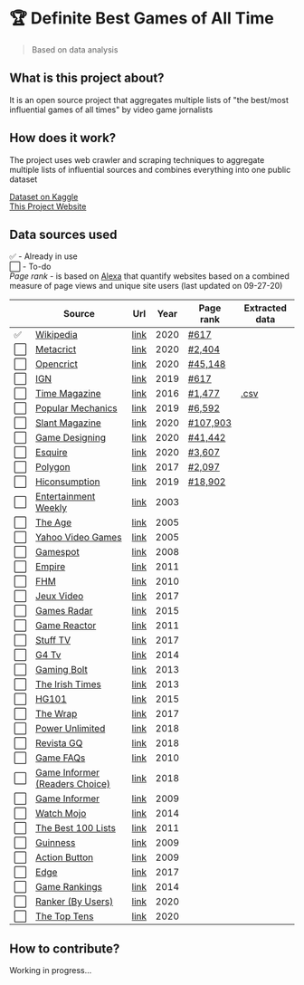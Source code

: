 # 🏆 Definite Best Games of All Time
> Based on data analysis

## What is this project about?
It is an open source project that aggregates multiple lists of "the best/most influential games of all times" by video game jornalists

## How does it work?
The project uses web crawler and scraping techniques to aggregate multiple lists of influential sources and combines everything into one public dataset

[Dataset on Kaggle](https://www.kaggle.com/andredarcie/list-of-video-games-considered-the-best)  
[This Project Website](https://andredarcie.github.io/best-games-of-all-times/)

## Data sources used

✅ - Already in use  
⬜️ - To-do  
*Page rank* - is based on [Alexa](https://www.alexa.com/) that quantify websites based on a combined measure of page views and unique site users (last updated on 09-27-20)

|   | Source | Url | Year | Page rank | Extracted data |
|---|------|-----|-----|-----|-----|
|✅ | [Wikipedia](https://www.wikipedia.org/) | [link](https://en.wikipedia.org/wiki/List_of_video_games_considered_the_best)  | 2020 | [#617](https://www.alexa.com/siteinfo/ign.com) |
|⬜️ | [Metacrict](https://www.metacritic.com) | [link](https://www.metacritic.com/browse/games/score/metascore/all/all/filtered) | 2020 | [#2,404](https://www.alexa.com/siteinfo/metacritic.com) |
|⬜️ | [Opencrict](https://opencritic.com) | [link](https://opencritic.com/browse/all)  | 2020 | [#45,148](https://www.alexa.com/siteinfo/opencritic.com) |
|⬜️ | [IGN](https://www.ign.com) | [link](https://www.ign.com/lists/top-100-games) | 2019 | [#617](https://www.alexa.com/siteinfo/ign.com) |
|⬜️ | [Time Magazine](https://time.com) | [link](https://time.com/4458554/best-video-games-all-time/) | 2016 | [#1,477](https://www.alexa.com/siteinfo/time.com) | [.csv](extracted_data/time-magazine.csv)
|⬜️ | [Popular Mechanics](https://www.popularmechanics.com) | [link](https://www.popularmechanics.com/culture/gaming/g134/the-100-greatest-video-games-of-all-time/) | 2019 | [#6,592](https://www.alexa.com/siteinfo/popularmechanics.com) |
|⬜️ | [Slant Magazine](https://www.slantmagazine.com) | [link](https://www.slantmagazine.com/games/the-100-best-video-games-of-all-time/) | 2020 | [#107,903](https://www.alexa.com/siteinfo/slantmagazine.com) |
|⬜️ | [Game Designing](https://www.gamedesigning.org) | [link](https://www.gamedesigning.org/popular-video-games/) | 2020 | [#41,442](https://www.alexa.com/siteinfo/gamedesigning.org) |
|⬜️ | [Esquire](https://www.esquire.com) | [link](https://www.esquire.com/lifestyle/g26572573/best-video-games-ranked/) | 2020 | [#3,607](https://www.alexa.com/siteinfo/esquire.com) |
|⬜️ | [Polygon](https://www.polygon.com) | [link](https://www.polygon.com/features/2017/12/1/16707720/the-500-best-games-of-all-time-100-1) | 2017 | [#2,097](https://www.alexa.com/siteinfo/polygon.com) |
|⬜️ | [Hiconsumption](https://hiconsumption.com) | [link](https://hiconsumption.com/best-video-games-of-all-time/) | 2019 | [#18,902](https://www.alexa.com/siteinfo/hiconsumption.com) |
|⬜️ | [Entertainment Weekly](https://ew.com) | [link](https://ew.com/article/2003/05/13/we-rank-100-greatest-videogames/) | 2003 | |
|⬜️ | [The Age](https://www.theage.com.au) | [link](https://www.theage.com.au/technology/the-50-best-games-20051006-gdm6uh.html) | 2005 | |
|⬜️ | [Yahoo Video Games](http://uk.videogames.games.yahoo.com) | [link](https://web.archive.org/web/20050801002743/http://uk.videogames.games.yahoo.com/specials/100games/) | 2005 | |
|⬜️ | [Gamespot](http://www.gamespot.com) | [link](https://web.archive.org/web/20080726155641/http://www.gamespot.com/gamespot/features/all/greatestgames/index.html) | 2008 | |
|⬜️ | [Empire](http://www.empireonline.com) | [link](https://web.archive.org/web/20110515221956/http://www.empireonline.com/100greatestgames/) | 2011 | |
|⬜️ | [FHM](http://www.fhm.com) | [link](https://web.archive.org/web/20130430073137/http://www.fhm.com/reviews/console-games/fhms-100-greatest-games-of-all-time-20090901) | 2010 | |
|⬜️ | [Jeux Video](https://www.jeuxvideo.com) | [link](https://www.jeuxvideo.com/dossier/694881/top-100-des-meilleurs-jeux-de-tous-les-temps/) | 2017 | |
|⬜️ | [Games Radar](https://www.gamesradar.com) | [link](https://www.gamesradar.com/best-games-ever/) | 2015 | |
|⬜️ | [Game Reactor](https://www.gamereactor.no) | [link](https://www.gamereactor.no/topp100) | 2011 | |
|⬜️ | [Stuff TV](https://www.stuff.tv) | [link](https://web.archive.org/web/20171015054923/https://www.stuff.tv/features/stuffs-best-games-ever-50-greatest-games-all-time) | 2017 |
|⬜️ | [G4 Tv](http://www.g4tv.com) | [link](https://web.archive.org/web/20141123063703/http://www.g4tv.com/top-100) | 2014 |
|⬜️ | [Gaming Bolt](https://gamingbolt.com) | [link](https://gamingbolt.com/top-98-greatest-video-games-ever-made) | 2013 |
|⬜️ | [The Irish Times](https://www.irishtimes.com) | [link](https://www.irishtimes.com/culture/the-50-best-videogames-of-all-time-1.1610521) | 2013 | |
|⬜️ | [HG101](http://www.hardcoregaming101.net) | [link](http://www.hardcoregaming101.net/books/hg101-presents-the-200-best-video-games-of-all-time/) | 2015 | |
|⬜️ | [The Wrap](https://www.thewrap.com) | [link](https://www.thewrap.com/the-30-best-video-games-of-all-time-photos/) | 2017 |
|⬜️ | [Power Unlimited](https://www.pu.nl) | [link](https://www.pu.nl/artikelen/feature/top-100-games-aller-tijden/) | 2018 | |
|⬜️ | [Revista GQ](https://www.revistagq.com) | [link](https://www.revistagq.com/noticias/tecnologia/galerias/los-100-mejores-videojuegos-de-la-historia/8951) | 2018 |
|⬜️ | [Game FAQs](https://gamefaqs.gamespot.com) | [link](https://gamefaqs.gamespot.com/top10/2656-the-top-10-games-of-all-time-according-to-gamefaqs-top-10) | 2010 | |
|⬜️ | [Game Informer (Readers Choice)](https://www.gameinformer.com) | [link](https://www.gameinformer.com/b/features/archive/2018/03/19/readers-choice-top-300-games-of-all-time.aspx) | 2018 | |
|⬜️ | [Game Informer](https://www.gameinformer.com) | [link](https://www.gameinformer.com/b/features/archive/2009/11/16/game-informer-s-top-100-games-of-all-time-circa-issue-100.aspx) | 2009 | |
|⬜️ | [Watch Mojo](https://watchmojo.com) | [link](https://watchmojo.com/video/id/12775) | 2014 |
|⬜️ | [The Best 100 Lists](http://www.thebest100lists.com) | [link](http://www.thebest100lists.com/best100videogames/) | 2011 | |
|⬜️ | [Guinness](https://www.guinnessworldrecords.com/) | [link](https://www.eurogamer.net/articles/guinness-lists-top-50-games-of-all-time) | 2009 | |
|⬜️ | [Action Button](http://www.actionbutton.net) | [link](http://www.actionbutton.net/?p=385) | 2009 | |
|⬜️ | [Edge](https://www.gamesradar.com/edge/) | [link](https://nintendoeverything.com/edge-ranks-the-top-100-greatest-games-2017-edition/) | 2017 | |
|⬜️ | [Game Rankings](http://www.gamerankings.com) | [link](https://www.webcitation.org/6S3NFO81u?url=http://www.gamerankings.com/browse.html) | 2014 | |
|⬜️ | [Ranker (By Users)](https://www.ranker.com) | [link](https://www.ranker.com/crowdranked-list/the-best-games-of-all-time) | 2020 | |
|⬜️ | [The Top Tens](https://www.thetoptens.com) | [link](https://www.thetoptens.com/video-games/) | 2020 | |

## How to contribute?
Working in progress...

